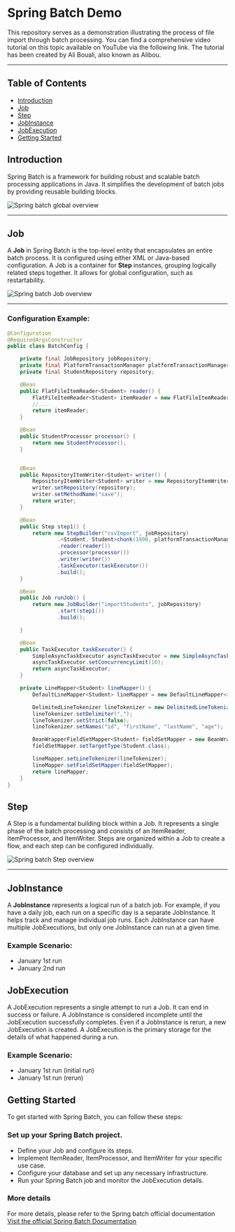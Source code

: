 # Spring Batch Demo

This repository serves as a demonstration illustrating the process of file import through batch processing. You can find a comprehensive video tutorial on this topic available on YouTube via the following link. The tutorial has been created by Ali Bouali, also known as Alibou.

---


## Table of Contents

- [Introduction](#introduction)
- [Job](#job)
- [Step](#step)
- [JobInstance](#jobinstance)
- [JobExecution](#jobexecution)
- [Getting Started](#getting-started)

## Introduction

Spring Batch is a framework for building robust and scalable batch processing applications in Java. It simplifies the development of batch jobs by providing reusable building blocks.

![Spring batch global overview](./spring_batch_global_overview.png)

---
## Job

A **Job** in Spring Batch is the top-level entity that encapsulates an entire batch process. It is configured using either XML or Java-based configuration. A Job is a container for **Step** instances, grouping logically related steps together. It allows for global configuration, such as restartability.

![Spring batch Job overview](./spring_batch_job_overview.png)

---

### Configuration Example:

```java
@Configuration
@RequiredArgsConstructor
public class BatchConfig {

    private final JobRepository jobRepository;
    private final PlatformTransactionManager platformTransactionManager;
    private final StudentRepository repository;

    @Bean
    public FlatFileItemReader<Student> reader() {
        FlatFileItemReader<Student> itemReader = new FlatFileItemReader<>();
        //...
        return itemReader;
    }

    @Bean
    public StudentProcessor processor() {
        return new StudentProcessor();
    }


    @Bean
    public RepositoryItemWriter<Student> writer() {
        RepositoryItemWriter<Student> writer = new RepositoryItemWriter<>();
        writer.setRepository(repository);
        writer.setMethodName("save");
        return writer;
    }

    @Bean
    public Step step1() {
        return new StepBuilder("csvImport", jobRepository)
                .<Student, Student>chunk(1000, platformTransactionManager)
                .reader(reader())
                .processor(processor())
                .writer(writer())
                .taskExecutor(taskExecutor())
                .build();
    }

    @Bean
    public Job runJob() {
        return new JobBuilder("importStudents", jobRepository)
                .start(step1())
                .build();

    }

    @Bean
    public TaskExecutor taskExecutor() {
        SimpleAsyncTaskExecutor asyncTaskExecutor = new SimpleAsyncTaskExecutor();
        asyncTaskExecutor.setConcurrencyLimit(10);
        return asyncTaskExecutor;
    }

    private LineMapper<Student> lineMapper() {
        DefaultLineMapper<Student> lineMapper = new DefaultLineMapper<>();

        DelimitedLineTokenizer lineTokenizer = new DelimitedLineTokenizer();
        lineTokenizer.setDelimiter(",");
        lineTokenizer.setStrict(false);
        lineTokenizer.setNames("id", "firstName", "lastName", "age");

        BeanWrapperFieldSetMapper<Student> fieldSetMapper = new BeanWrapperFieldSetMapper<>();
        fieldSetMapper.setTargetType(Student.class);

        lineMapper.setLineTokenizer(lineTokenizer);
        lineMapper.setFieldSetMapper(fieldSetMapper);
        return lineMapper;
    }
}
```

## Step
A Step is a fundamental building block within a Job. It represents a single phase of the batch processing and consists of an ItemReader, ItemProcessor, and ItemWriter. Steps are organized within a Job to create a flow, and each step can be configured individually.

![Spring batch Step overview](./spring_batch_step_overview.png)

---

## JobInstance

A **JobInstance** represents a logical run of a batch job. For example, if you have a daily job, each run on a specific day is a separate JobInstance. It helps track and manage individual job runs. Each JobInstance can have multiple JobExecutions, but only one JobInstance can run at a given time.

### Example Scenario:
- January 1st run
- January 2nd run

## JobExecution
A JobExecution represents a single attempt to run a Job. It can end in success or failure. A JobInstance is considered incomplete until the JobExecution successfully completes. Even if a JobInstance is rerun, a new JobExecution is created. A JobExecution is the primary storage for the details of what happened during a run.

### Example Scenario:
- January 1st run (initial run)
- January 1st run (rerun)


## Getting Started
To get started with Spring Batch, you can follow these steps:

### Set up your Spring Batch project.
- Define your Job and configure its steps.
- Implement ItemReader, ItemProcessor, and ItemWriter for your specific use case.
- Configure your database and set up any necessary infrastructure.
- Run your Spring Batch job and monitor the JobExecution details.

### More details

For more details, please refer to the Spring batch official documentation [Visit the official Spring Batch Documentation](https://docs.spring.io/spring-batch/docs/current/reference/html/index.html)
